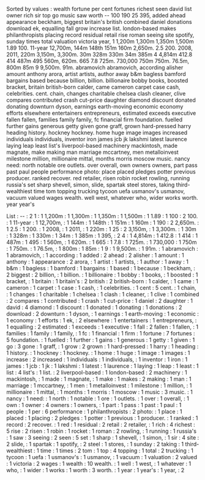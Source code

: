 Sorted by values :
wealth fortune per cent fortunes richest seen david list owner rich sir top go music saw worth -- 100 190 25 395, added ahead appearance beckham, biggest britain's british combined daniel donations download ek, equalling fall grow increase list. london-based makes philanthropists placing record residual retail rise roman seeing site spotify, sunday times total valuation victoria year, 1 1,200m 1,300m 1,350m 1,500m 1.89 100. 11-year 12,700m, 144m 148th 151m 160m 2,650m. 2.5 200. 2008, 2011, 220m 3,150m, 3,300m. 30m 328m 330m 34m 385m 4 4,814m 412.8 414 487m 495 560m, 620m. 665 7.8 725m. 730,000 750m 750m. 76.5m, 800m 85m 9 9,500m. 91m. abramovich abramovich, according alisher amount anthony arora, artist artists, author away b&m bagless bamford bargains based because billion, billion. billionaire bobby books, boosted bracket, britain british-born calder, came cameron carpet case cash, celebrities. cent. chain, changes charitable chelsea clash cleaner, clive compares contributed crash cut-price daughter diamond discount donated donating downturn dyson, earnings earth-moving economic economy efforts elsewhere entertainers entrepreneurs, estimated exceeds executive fallen fallen, families family family, fc financial firm foundation. fuelled further gains generous getty given gone graff, grown hard-pressed harry heading history. hockney hockney. home huge image images increased individuals individuals, inventor iron james jcb jk lakshmi latest laurence laying leap least list's liverpool-based machinery mackintosh, made magnate, make making man marriage mccartney, men metalloinvest milestone million, millionaire mittal, months morris moscow music. nancy need: north notable ore outlets. over overall, own owners owners, part pass past paul people performance photo: place placed pledges potter previous producer. ranked recover. red retailer, risen robin rocket rowling, running russia's set sharp shevell, simon, slide, spartak steel stores, taking third-wealthiest time tom topping trucking tycoon uefa usmanov's usmanov, vacuum valued wages wealth. well west, whatever who, wider works worth. year year's 

List :
-- : 2
1 : 1
1,200m : 1
1,300m : 1
1,350m : 1
1,500m : 1
1.89 : 1
100 : 2
100. : 1
11-year : 1
12,700m, : 1
144m : 1
148th : 1
151m : 1
160m : 1
190 : 2
2,650m. : 1
2.5 : 1
200. : 1
2008, : 1
2011, : 1
220m : 1
25 : 2
3,150m, : 1
3,300m. : 1
30m : 1
328m : 1
330m : 1
34m : 1
385m : 1
395, : 2
4 : 1
4,814m : 1
412.8 : 1
414 : 1
487m : 1
495 : 1
560m, : 1
620m. : 1
665 : 1
7.8 : 1
725m. : 1
730,000 : 1
750m : 1
750m. : 1
76.5m, : 1
800m : 1
85m : 1
9 : 1
9,500m. : 1
91m. : 1
abramovich : 1
abramovich, : 1
according : 1
added : 2
ahead : 2
alisher : 1
amount : 1
anthony : 1
appearance : 2
arora, : 1
artist : 1
artists, : 1
author : 1
away : 1
b&m : 1
bagless : 1
bamford : 1
bargains : 1
based : 1
because : 1
beckham, : 2
biggest : 2
billion, : 1
billion. : 1
billionaire : 1
bobby : 1
books, : 1
boosted : 1
bracket, : 1
britain : 1
britain's : 2
british : 2
british-born : 1
calder, : 1
came : 1
cameron : 1
carpet : 1
case : 1
cash, : 1
celebrities. : 1
cent : 5
cent. : 1
chain, : 1
changes : 1
charitable : 1
chelsea : 1
clash : 1
cleaner, : 1
clive : 1
combined : 2
compares : 1
contributed : 1
crash : 1
cut-price : 1
daniel : 2
daughter : 1
david : 4
diamond : 1
discount : 1
donated : 1
donating : 1
donations : 2
download : 2
downturn : 1
dyson, : 1
earnings : 1
earth-moving : 1
economic : 1
economy : 1
efforts : 1
ek, : 2
elsewhere : 1
entertainers : 1
entrepreneurs, : 1
equalling : 2
estimated : 1
exceeds : 1
executive : 1
fall : 2
fallen : 1
fallen, : 1
families : 1
family : 1
family, : 1
fc : 1
financial : 1
firm : 1
fortune : 7
fortunes : 5
foundation. : 1
fuelled : 1
further : 1
gains : 1
generous : 1
getty : 1
given : 1
go : 3
gone : 1
graff, : 1
grow : 2
grown : 1
hard-pressed : 1
harry : 1
heading : 1
history. : 1
hockney : 1
hockney. : 1
home : 1
huge : 1
image : 1
images : 1
increase : 2
increased : 1
individuals : 1
individuals, : 1
inventor : 1
iron : 1
james : 1
jcb : 1
jk : 1
lakshmi : 1
latest : 1
laurence : 1
laying : 1
leap : 1
least : 1
list : 4
list's : 1
list. : 2
liverpool-based : 1
london-based : 2
machinery : 1
mackintosh, : 1
made : 1
magnate, : 1
make : 1
makes : 2
making : 1
man : 1
marriage : 1
mccartney, : 1
men : 1
metalloinvest : 1
milestone : 1
million, : 1
millionaire : 1
mittal, : 1
months : 1
morris : 1
moscow : 1
music : 3
music. : 1
nancy : 1
need: : 1
north : 1
notable : 1
ore : 1
outlets. : 1
over : 1
overall, : 1
own : 1
owner : 4
owners : 1
owners, : 1
part : 1
pass : 1
past : 1
paul : 1
people : 1
per : 6
performance : 1
philanthropists : 2
photo: : 1
place : 1
placed : 1
placing : 2
pledges : 1
potter : 1
previous : 1
producer. : 1
ranked : 1
record : 2
recover. : 1
red : 1
residual : 2
retail : 2
retailer, : 1
rich : 4
richest : 5
rise : 2
risen : 1
robin : 1
rocket : 1
roman : 2
rowling, : 1
running : 1
russia's : 1
saw : 3
seeing : 2
seen : 5
set : 1
sharp : 1
shevell, : 1
simon, : 1
sir : 4
site : 2
slide, : 1
spartak : 1
spotify, : 2
steel : 1
stores, : 1
sunday : 2
taking : 1
third-wealthiest : 1
time : 1
times : 2
tom : 1
top : 4
topping : 1
total : 2
trucking : 1
tycoon : 1
uefa : 1
usmanov's : 1
usmanov, : 1
vacuum : 1
valuation : 2
valued : 1
victoria : 2
wages : 1
wealth : 10
wealth. : 1
well : 1
west, : 1
whatever : 1
who, : 1
wider : 1
works : 1
worth : 3
worth. : 1
year : 1
year's : 1
year, : 2
